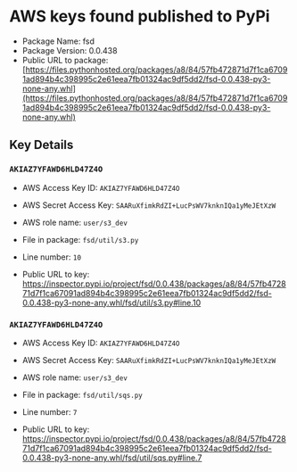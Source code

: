 # AWS keys found published to PyPi

* Package Name: fsd
* Package Version: 0.0.438
* Public URL to package: [https://files.pythonhosted.org/packages/a8/84/57fb472871d7f1ca67091ad894b4c398995c2e61eea7fb01324ac9df5dd2/fsd-0.0.438-py3-none-any.whl](https://files.pythonhosted.org/packages/a8/84/57fb472871d7f1ca67091ad894b4c398995c2e61eea7fb01324ac9df5dd2/fsd-0.0.438-py3-none-any.whl)

## Key Details

### `AKIAZ7YFAWD6HLD47Z4O`

* AWS Access Key ID: `AKIAZ7YFAWD6HLD47Z4O`
* AWS Secret Access Key: `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` 
* AWS role name: `user/s3_dev`
* File in package: `fsd/util/s3.py`
* Line number: `10`

* Public URL to key: https://inspector.pypi.io/project/fsd/0.0.438/packages/a8/84/57fb472871d7f1ca67091ad894b4c398995c2e61eea7fb01324ac9df5dd2/fsd-0.0.438-py3-none-any.whl/fsd/util/s3.py#line.10



### `AKIAZ7YFAWD6HLD47Z4O`

* AWS Access Key ID: `AKIAZ7YFAWD6HLD47Z4O`
* AWS Secret Access Key: `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` 
* AWS role name: `user/s3_dev`
* File in package: `fsd/util/sqs.py`
* Line number: `7`

* Public URL to key: https://inspector.pypi.io/project/fsd/0.0.438/packages/a8/84/57fb472871d7f1ca67091ad894b4c398995c2e61eea7fb01324ac9df5dd2/fsd-0.0.438-py3-none-any.whl/fsd/util/sqs.py#line.7


